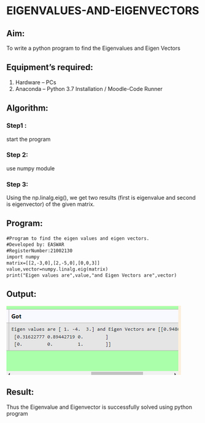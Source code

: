 # EIGENVALUES-AND-EIGENVECTORS
## Aim:
To write a python program to find the Eigenvalues and Eigen Vectors
## Equipment’s required:
1. 	Hardware – PCs
2. 	Anaconda – Python 3.7 Installation / Moodle-Code Runner
## Algorithm:
### Step1 :
start the program
### Step 2: 
use numpy module
### Step 3:
Using the np.linalg.eig(),  we get two results (first is eigenvalue and second is eigenvector) of the given matrix.


## Program:

```
#Program to find the eigen values and eigen vectors.
#Developed by: EASWAR
#RegisterNumber:21002130
import numpy
matrix=[[2,-3,0],[2,-5,0],[0,0,3]]
value,vector=numpy.linalg.eig(matrix)
print("Eigen values are",value,"and Eigen Vectors are",vector)
```

## Output:
![output](t5.PNG)
## Result:
Thus the Eigenvalue and Eigenvector is successfully solved using python program
